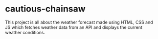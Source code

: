 # cautious-chainsaw
This project is all about the weather forecast made using HTML, CSS and JS which fetches weather data from an API and displays the current weather conditions.
